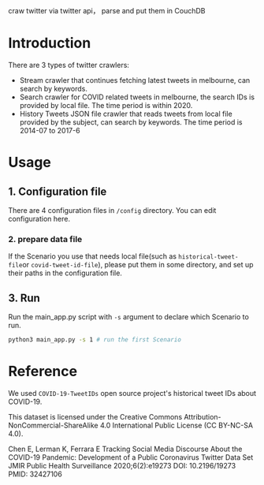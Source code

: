 craw twitter via twitter api， parse and put them in CouchDB

# Introduction

There are 3 types of twitter crawlers:
- Stream crawler that continues fetching latest tweets in melbourne, can search by keywords.
- Search crawler for COVID related tweets in melbourne, the search IDs is provided by local file. The time period is within 2020.
- History Tweets JSON file crawler that reads tweets from local file provided by the subject, can search by keywords. The time period is 2014-07 to 2017-6

# Usage

## 1. Configuration file

There are 4 configuration files in `/config` directory. You can edit configuration here.


### 2. prepare data file
If the Scenario you use that needs local file(such as `historical-tweet-file`or `covid-tweet-id-file`), please put them in some directory, and set up their paths in the configuration file.

## 3. Run

Run the main_app.py script with `-s` argument to declare which Scenario to run.

```bash
python3 main_app.py -s 1 # run the first Scenario
```


# Reference

We used `COVID-19-TweetIDs` open source project's historical tweet IDs about COVID-19.

This dataset is licensed under the Creative Commons Attribution-NonCommercial-ShareAlike 4.0 International Public License (CC BY-NC-SA 4.0).

Chen E, Lerman K, Ferrara E Tracking Social Media Discourse About the COVID-19 Pandemic: Development of a Public Coronavirus Twitter Data Set JMIR Public Health Surveillance 2020;6(2):e19273 DOI: 10.2196/19273 PMID: 32427106